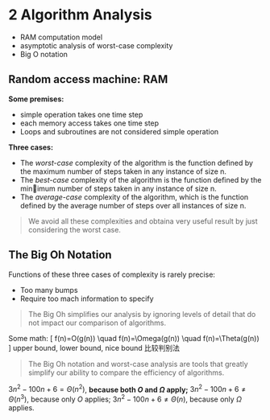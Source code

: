 # 2 Algorithm Analysis

- RAM computation model
- asymptotic analysis of worst-case complexity
- Big O notation

## Random access machine: RAM

**Some premises:**

- simple operation takes one time step
- each memory access takes one time step
- Loops and subroutines are not considered simple operation

**Three cases:**

- The *worst-case* complexity of the algorithm is the function defined by the maximum number of steps taken in any instance of size n.
- The *best-case* complexity of the algorithm is the function defined by the min￾imum number of steps taken in any instance of size n.
- The *average-case* complexity of the algorithm, which is the function defined by the average number of steps over all instances of size n.

> We avoid all these complexities and obtaina very useful result by just considering the worst case.

## The Big Oh Notation

Functions of these three cases of complexity is rarely precise:

- Too many bumps
- Require too mach information to specify

> The Big Oh simplifies our analysis by ignoring levels of detail that do not impact our comparison of algorithms.

Some math:
\[
f(n)=O(g(n)) \quad f(n)=\Omega(g(n)) \quad f(n)=\Theta(g(n))
\]
upper bound, lower bound, nice bound   比较判别法

> The Big Oh notation and worst-case analysis are tools that greatly simplify our ability to compare the efficiency of algorithms.

$3 n^2-100 n+6=\Theta\left(n^2\right)$, **because both $O$ and $\Omega$ apply;**
$3 n^2-100 n+6 \neq \Theta\left(n^3\right)$, because only $O$ applies;
$3 n^2-100 n+6 \neq \Theta(n)$, because only $\Omega$ applies.
